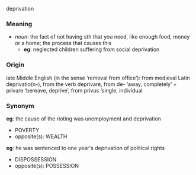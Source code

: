 deprivation
### Meaning
+ _noun_: the fact of not having sth that you need, like enough food, money or a home; the process that causes this
	+ __eg__: neglected children suffering from social deprivation

### Origin

late Middle English (in the sense ‘removal from office’): from medieval Latin deprivatio(n-), from the verb deprivare, from de- ‘away, completely’ + privare ‘bereave, deprive’, from privus ‘single, individual

### Synonym

__eg__: the cause of the rioting was unemployment and deprivation

+ POVERTY
+ opposite(s): WEALTH

__eg__: he was sentenced to one year's deprivation of political rights

+ DISPOSSESSION
+ opposite(s): POSSESSION


